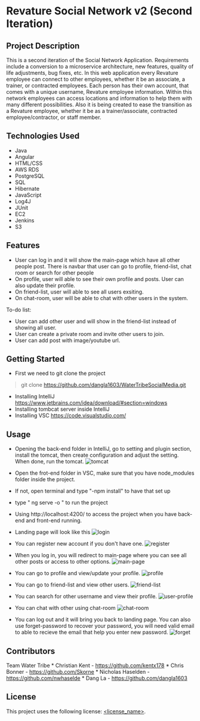 # Revature Social Network v2 (Second Iteration)

## Project Description

This is a second iteration of the Social Network Application. Requirements include a conversion to a microservice architecture, new features, quality of life adjustments, bug fixes, etc. In this web application every Revature employee can connect to other employees, whether it be an associate, a trainer, or contracted employees. Each person has their own account, that comes with a unique username, Revature employee information. Within this network employees can access locations and information to help them with many different possibilities. Also it is being created to ease the transition as a Revature employee, whether it be as a trainer/associate, contracted employee/contractor, or staff member.

## Technologies Used

* Java
* Angular
* HTML/CSS
* AWS RDS
* PostgreSQL
* SQL
* Hibernate
* JavaScript
* Log4J
* JUnit
* EC2
* Jenkins
* S3

## Features

* User can log in and it will show the main-page which have all other people post. There is navbar that user can go to profile, friend-list, chat room or search for other people
* On profile, user will able to see their own profile and posts. User can also update their profile.
* On friend-list, user will able to see all users exsiting.
* On chat-room, user will be able to chat with other users in the system.


To-do list:
* User can add other user and will show in the friend-list instead of showing all user.
* User can create a private room and invite other users to join.
* User can add post with image/youtube url.

## Getting Started
* First we need to git clone the project
> git clone https://github.com/dangla1603/WaterTribeSocialMedia.git
* Installing IntelliJ https://www.jetbrains.com/idea/download/#section=windows
* Installing tombcat server inside IntelliJ
* Installing VSC https://code.visualstudio.com/


## Usage

* Opening the back-end folder in IntelliJ, go to setting and plugin section, install the tomcat, then create configuration and adjust the setting. When done, run the tomcat.
![tomcat](https://user-images.githubusercontent.com/43182305/115811185-df41bc00-a3b4-11eb-8a66-3e5a9d48935a.PNG)

* Open the frot-end folder in VSC, make sure that you have node_modules folder inside the project.
* If not, open terminal and type "-npm install" to have that set up
* type " ng serve -o " to run the project

* Using http://localhost:4200/ to access the project when you have back-end and front-end running.
* Landing page will look like this
![login](https://user-images.githubusercontent.com/43182305/115811098-bb7e7600-a3b4-11eb-8769-a386cb06e619.PNG)

* You can register new account if you don't have one.
![register](https://user-images.githubusercontent.com/43182305/115811128-c46f4780-a3b4-11eb-8179-8696b167ffd9.PNG)

* When you log in, you will redirect to main-page where you can see all other posts or access to other options.
![main-page](https://user-images.githubusercontent.com/43182305/115811106-bcafa300-a3b4-11eb-8466-ec7bdc50b260.PNG)

* You can go to profile and view/update your profile.
![profile](https://user-images.githubusercontent.com/43182305/115811114-bfaa9380-a3b4-11eb-8e03-c181ba2cc941.PNG)

* You can go to friend-list and view other users.
![friend-list](https://user-images.githubusercontent.com/43182305/115811118-c0dbc080-a3b4-11eb-9626-1d89acc399f4.PNG)

* You can search for other username and view their profile.
![user-profile](https://user-images.githubusercontent.com/43182305/115811124-c33e1a80-a3b4-11eb-82ab-1f9aef15d5ae.PNG)

* You can chat with other using chat-room
![chat-room](https://user-images.githubusercontent.com/43182305/115811121-c20ced80-a3b4-11eb-861b-8baafdf6256f.PNG)

* You can log out and it will bring you back to landing page. You can also use forget-password to recover your password, you will need valid email to able to recieve the email that help you enter new password.
![forget](https://user-images.githubusercontent.com/43182305/115811129-c5a07480-a3b4-11eb-9d7f-8ae2c98abe82.PNG)

## Contributors
  Team Water Tribe
    * Christian Kent      - https://github.com/kentx178
    * Chris Bonner        - https://github.com/Skorne
    * Nicholas Haselden   - https://github.com/nwhaselde
    * Dang La             - https://github.com/dangla1603

## License

This project uses the following license: [<license_name>](<link>).
